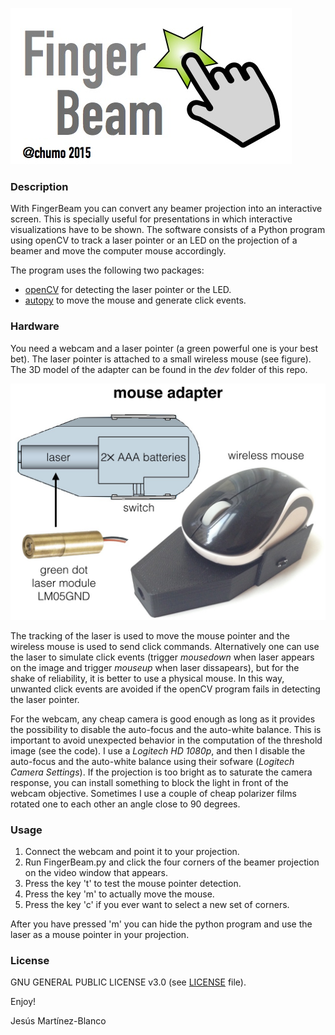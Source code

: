 ![FingerBeamLogo](images/logo.jpg)

### Description
With FingerBeam you can convert any beamer projection into an interactive screen. This is specially useful for presentations in which interactive visualizations have to be shown. The software consists of a Python program using openCV to track a laser pointer or an LED on the projection of a beamer and move the computer mouse accordingly.

The program uses the following two packages:
- [openCV](http://opencv.org/) for detecting the laser pointer or the LED.
- [autopy](https://github.com/msanders/autopy/) to move the mouse and generate click events.

### Hardware
You need a webcam and a laser pointer (a green powerful one is your best bet). The laser pointer is attached to a small wireless mouse (see figure). The 3D model of the adapter can be found in the *dev* folder of this repo.

![MouseAdapter](images/MouseAdapter.jpg)

The tracking of the laser is used to move the mouse pointer and the wireless mouse is used to send click commands. Alternatively one can use the laser to simulate click events (trigger *mousedown* when laser appears on the image and trigger *mouseup* when laser dissapears), but for the shake of reliability, it is better to use a physical mouse. In this way, unwanted click events are avoided if the openCV program fails in detecting the laser pointer.

For the webcam, any cheap camera is good enough as long as it provides the possibility to disable the auto-focus and the auto-white balance. This is important to avoid unexpected behavior in the computation of the threshold image (see the code). I use a *Logitech HD 1080p*, and then I disable the auto-focus and the auto-white balance using their sofware (*Logitech Camera Settings*). If the projection is too bright as to saturate the camera response, you can install something to block the light in front of the webcam objective. Sometimes I use a couple of cheap polarizer films rotated one to each other an angle close to 90 degrees.

### Usage
1. Connect the webcam and point it to your projection.
2. Run FingerBeam.py and click the four corners of the beamer projection on the video window that appears.
3. Press the key 't' to test the mouse pointer detection.
4. Press the key 'm' to actually move the mouse.
5. Press the key 'c' if you ever want to select a new set of corners.

After you have pressed 'm' you can hide the python program and use the laser as a mouse pointer in your projection.

### License
GNU GENERAL PUBLIC LICENSE v3.0 (see [LICENSE](LICENSE) file).

Enjoy!

Jesús Martínez-Blanco
